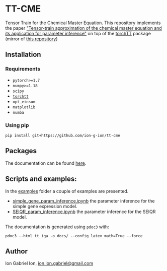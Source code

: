 # TT-CME

Tensor Train for the Chemical Master Equation. 
This repository implements the paper ["Tensor-train approximation of the chemical master equation and its application for parameter inference"](https://aip.scitation.org/doi/10.1063/5.0045521) on top of the [torchTT](https://github.com/ion-g-ion/torchTT) package (mirror of [this repository](https://github.com/ion-g-ion/paper-cme-tt))

## Installation

### Requirements

 * `pytorch>=1.7`
 * `numpy>=1.18`
 * `scipy`
 * [`torchtt`](https://github.com/ion-g-ion/torchtt)
 * `opt_einsum`
 * `matplotlib`
 * `numba`
### Using pip

```
pip install git+https://github.com/ion-g-ion/tt-cme
```

## Packages

The documentation can be found [here](https://ion-g-ion.github.io/tt-cme/TTCME/index.html).


## Scripts and examples:

In the [examples](./examples/) folder a couple of examples are presented. 

* [simple_gene_param_inference.ipynb](./examples/simple_gene_param_inference.ipynb) the parameter inference for the simple gene expression model.
* [SEIQR_param_inference.ipynb](./examples/SEIQR_param_inference.ipynb) the parameter inference for the SEIQR model.

The documentation is generated using `pdoc3` with:

```
pdoc3 --html tt_iga -o docs/ --config latex_math=True --force
```

## Author

Ion Gabriel Ion, ion.ion.gabriel@gmail.com